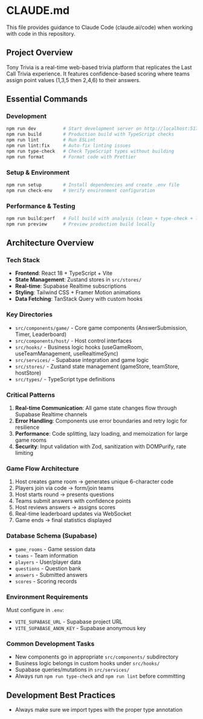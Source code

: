 # CLAUDE.md

This file provides guidance to Claude Code (claude.ai/code) when working with code in this repository.

## Project Overview
Tony Trivia is a real-time web-based trivia platform that replicates the Last Call Trivia experience. It features confidence-based scoring where teams assign point values (1,3,5 then 2,4,6) to their answers.

## Essential Commands

### Development
```bash
npm run dev          # Start development server on http://localhost:5173
npm run build        # Production build with TypeScript checks
npm run lint         # Run ESLint
npm run lint:fix     # Auto-fix linting issues
npm run type-check   # Check TypeScript types without building
npm run format       # Format code with Prettier
```

### Setup & Environment
```bash
npm run setup        # Install dependencies and create .env file
npm run check-env    # Verify environment configuration
```

### Performance & Testing
```bash
npm run build:perf   # Full build with analysis (clean + type-check + lint + analyze)
npm run preview      # Preview production build locally
```

## Architecture Overview

### Tech Stack
- **Frontend**: React 18 + TypeScript + Vite
- **State Management**: Zustand stores in `src/stores/`
- **Real-time**: Supabase Realtime subscriptions
- **Styling**: Tailwind CSS + Framer Motion animations
- **Data Fetching**: TanStack Query with custom hooks

### Key Directories
- `src/components/game/` - Core game components (AnswerSubmission, Timer, Leaderboard)
- `src/components/host/` - Host control interfaces
- `src/hooks/` - Business logic hooks (useGameRoom, useTeamManagement, useRealtimeSync)
- `src/services/` - Supabase integration and game logic
- `src/stores/` - Zustand state management (gameStore, teamStore, hostStore)
- `src/types/` - TypeScript type definitions

### Critical Patterns
1. **Real-time Communication**: All game state changes flow through Supabase Realtime channels
2. **Error Handling**: Components use error boundaries and retry logic for resilience
3. **Performance**: Code splitting, lazy loading, and memoization for large game rooms
4. **Security**: Input validation with Zod, sanitization with DOMPurify, rate limiting

### Game Flow Architecture
1. Host creates game room → generates unique 6-character code
2. Players join via code → form/join teams
3. Host starts round → presents questions
4. Teams submit answers with confidence points
5. Host reviews answers → assigns scores
6. Real-time leaderboard updates via WebSocket
7. Game ends → final statistics displayed

### Database Schema (Supabase)
- `game_rooms` - Game session data
- `teams` - Team information
- `players` - User/player data
- `questions` - Question bank
- `answers` - Submitted answers
- `scores` - Scoring records

### Environment Requirements
Must configure in `.env`:
- `VITE_SUPABASE_URL` - Supabase project URL
- `VITE_SUPABASE_ANON_KEY` - Supabase anonymous key

### Common Development Tasks
- New components go in appropriate `src/components/` subdirectory
- Business logic belongs in custom hooks under `src/hooks/`
- Supabase queries/mutations in `src/services/`
- Always run `npm run type-check` and `npm run lint` before committing

## Development Best Practices
- Always make sure we import types with the proper type annotation